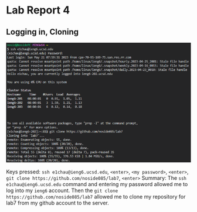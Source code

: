 # Lab Report 4

## Logging in, Cloning

![image](lab4-png/4-1.png)

Keys pressed: `ssh e1chau@ieng6.ucsd.edu`, `<enter>`, `<my password>`, `<enter>`, `git clone https://github.com/noside085/lab7`, `<enter>`
Summary: The `ssh e1chau@ieng6.ucsd.edu` command and entering my password allowed me to log into my `ieng6` account. Then the `git clone https://github.com/noside085/lab7` allowed me to clone my repository for lab7 from my github account to the server.
